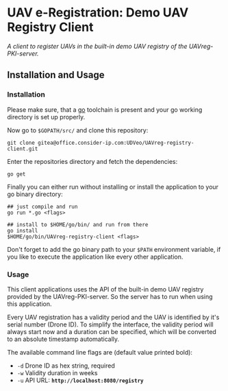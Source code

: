 # UAV e-Registration: Demo UAV Registry Client
_A client to register UAVs in the built-in demo UAV registry of the UAVreg-PKI-server._


## Installation and Usage

### Installation
Please make sure, that a [go](https://golang.org) toolchain is present and your go working directory is set up properly.

Now go to `$GOPATH/src/` and clone this repository:
```shell
git clone gitea@office.consider-ip.com:UDVeo/UAVreg-registry-client.git
```

Enter the repositories directory and fetch the dependencies:
```shell
go get
```

Finally you can either run without installing or install the application to your go binary directory:
```shell
## just compile and run
go run *.go <flags>

## install to $HOME/go/bin/ and run from there
go install
$HOME/go/bin/UAVreg-registry-client <flags>
```
Don't forget to add the go binary path to your `$PATH` environment variable, if you like to execute the application like every other application.


### Usage
This client applications uses the API of the built-in demo UAV registry provided by the UAVreg-PKI-server.
So the server has to run when using this application.

Every UAV registration has a validity period and the UAV is identified by it's serial number (Drone ID).
To simplify the interface, the validity period will always start now and a duration can be specified, which will be converted to an absolute timestamp automatically.

The available command line flags are (default value printed bold):

- `-d` Drone ID as hex string, required
- `-w` Validity duration in weeks
- `-u` API URL: **`http://localhost:8080/registry`**
